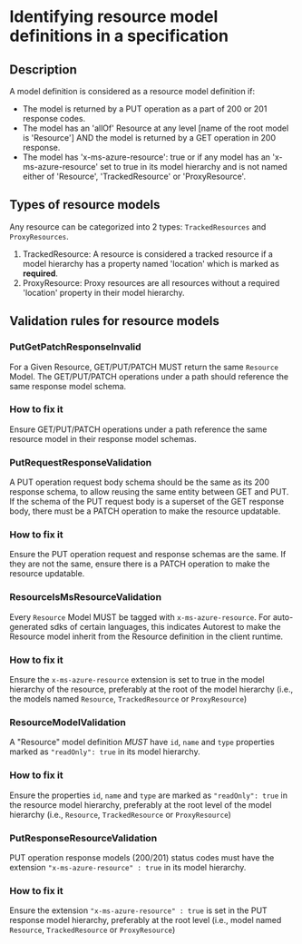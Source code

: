 # Identifying resource model definitions in a specification
## Description
A model definition is considered as a resource model definition if:

- The model is returned by a PUT operation as a part of 200 or 201 response codes.
- The model has an 'allOf' Resource at any level [name of the root model is 'Resource'] AND the model is returned by a GET operation in 200 response.
- The model has 'x-ms-azure-resource': true or if any model has an 'x-ms-azure-resource' set to true in its model hierarchy and is not named either of 'Resource', 'TrackedResource' or 'ProxyResource'.

## Types of resource models
Any resource can be categorized into 2 types: `TrackedResources` and `ProxyResources`.
1. TrackedResource: A resource is considered a tracked resource if a model hierarchy has a property named 'location' which is marked as __required__.
2. ProxyResource: Proxy resources are all resources without a required 'location' property in their model hierarchy.

## Validation rules for resource models

### PutGetPatchResponseInvalid 
For a Given Resource, GET/PUT/PATCH MUST return the same `Resource` Model. The GET/PUT/PATCH operations under a path should reference the same response model schema.
### How to fix it
Ensure GET/PUT/PATCH operations under a path reference the same resource model in their response model schemas.

### PutRequestResponseValidation
A PUT operation request body schema should be the same as its 200 response schema, to allow reusing the same entity between GET and PUT. If the schema of the PUT request body is a superset of the GET response body, there must be a PATCH operation to make the resource updatable.
### How to fix it
Ensure the PUT operation request and response schemas are the same. If they are not the same, ensure there is a PATCH operation to make the resource updatable.

### ResourceIsMsResourceValidation
Every `Resource` Model MUST be tagged with `x-ms-azure-resource`. For auto-generated sdks of certain languages, this indicates Autorest to make the Resource model inherit from the Resource definition in the client runtime.
### How to fix it
Ensure the `x-ms-azure-resource` extension is set to true in the model hierarchy of the resource, preferably at the root of the model hierarchy (i.e., the models named `Resource`, `TrackedResource` or `ProxyResource`)

### ResourceModelValidation
A "Resource" model definition *MUST* have `id`, `name` and `type` properties marked as `"readOnly": true` in its model hierarchy.
### How to fix it
Ensure the properties `id`, `name` and `type` are marked as `"readOnly": true` in the resource model hierarchy, preferably at the root level of the model hierarchy (i.e., `Resource`, `TrackedResource` or `ProxyResource`)

### PutResponseResourceValidation
PUT operation response models (200/201) status codes must have the extension `"x-ms-azure-resource" : true` in its model hierarchy.
### How to fix it
Ensure the extension `"x-ms-azure-resource" : true` is set in the PUT response model hierarchy, preferably at the root level (i.e., model named `Resource`, `TrackedResource` or `ProxyResource`)
